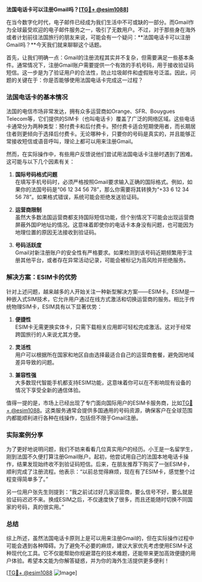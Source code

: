 **法国电话卡可以注册Gmail吗？[[TG💪+ @esim1088](https://t.me/s/esim1088)]**

在当今数字化时代，电子邮件已经成为我们生活中不可或缺的一部分。而Gmail作为全球最受欢迎的电子邮件服务之一，吸引了无数用户。不过，对于那些身在海外或者计划前往法国旅行的朋友来说，可能会有一个疑问：**法国电话卡可以注册Gmail吗？**今天我们就来聊聊这个话题。

首先，让我们明确一点：Gmail的注册流程其实并不复杂，但需要满足一些基本条件。通常情况下，注册Gmail账户需要提供一个有效的手机号码，用于接收验证码短信。这一步是为了验证用户的合法性，防止垃圾邮件和虚假账号泛滥。因此，问题的关键在于：你是否能够使用法国电话卡完成这一过程？

### 法国电话卡的基本情况

法国的电信市场非常发达，拥有众多运营商如Orange、SFR、Bouygues Telecom等，它们提供的SIM卡（也叫电话卡）覆盖了广泛的网络区域。这些电话卡通常分为两种类型：预付费卡和后付费卡。预付费卡适合短期使用者，而长期居住者则更倾向于选择后付费卡。无论哪种卡，只要你的号码是真实的，并且能够正常接收短信或语音呼叫，理论上都可以用来注册Gmail。

然而，在实际操作中，有些用户反馈说他们尝试用法国电话卡注册时遇到了困难。这可能与以下几个因素有关：

1. **国际号码格式问题**  
   在填写手机号码时，必须严格按照Gmail要求输入正确的国际格式。例如，如果你的法国号码是“06 12 34 56 78”，那么你需要将其转换为“+33 6 12 34 56 78”。如果格式错误，系统可能会拒绝发送验证码。

2. **运营商限制**  
   虽然大多数法国运营商都支持国际短信功能，但个别情况下可能会出现运营商屏蔽外国IP地址的情况。这意味着即使你的电话卡本身没有问题，也可能因为地理位置的原因无法接收到验证码。

3. **号码活跃度**  
   Gmail对新注册账户的安全性有严格要求。如果检测到该号码近期频繁用于注册其他平台，或者存在异常活动记录，可能会被标记为高风险并拒绝服务。

### 解决方案：ESIM卡的优势

针对上述问题，越来越多的人开始关注一种新型解决方案——ESIM卡。ESIM是一种嵌入式SIM技术，它允许用户通过在线方式激活和切换运营商的服务。相比于传统物理SIM卡，ESIM具有以下显著优势：

1. **便捷性**  
   ESIM卡无需更换实体卡，只需下载相关应用即可轻松完成激活。这对于经常跨国旅行的人来说尤其方便。

2. **灵活性**  
   用户可以根据所在国家和地区自由选择最适合自己的运营商套餐，避免因地域差异导致的问题。

3. **兼容性强**  
   大多数现代智能手机都支持ESIM功能，这意味着你可以在不影响现有设备的情况下享受全新的通信体验。

值得一提的是，市场上已经出现了专门面向国际用户的ESIM卡服务商，比如[TG💪+ @esim1088](https://t.me/s/esim1088)。这类服务通常会提供多国通用的号码资源，确保客户在全球范围内都能顺利进行各种在线操作，包括但不限于Gmail注册。

### 实际案例分享

为了更好地说明问题，我们不妨来看看几位真实用户的经历。小王是一名留学生，刚到法国不久便打算注册Gmail账户。起初，他尝试用自己的法国本地电话卡操作，结果发现始终收不到验证码短信。后来，在朋友推荐下购买了一张ESIM卡，顺利完成了注册流程。他表示：“以前总觉得麻烦，现在有了ESIM卡，感觉整个过程变得简单多了。”

另一位用户张先生则提到：“我之前试过好几家运营商，要么信号不好，要么就是验证码迟迟不来。换成ESIM之后，不仅速度快了很多，而且还能随时切换不同国家的号码，真的很实用。”

### 总结

综上所述，虽然法国电话卡原则上是可以用来注册Gmail的，但在实际操作过程中可能会遇到各种障碍。为了避免不必要的麻烦，建议大家优先考虑使用ESIM卡这种现代化工具。它不仅能帮助你规避潜在的技术难题，还能带来更加高效便捷的用户体验。希望本文能为你解答疑惑，并为你的海外生活提供更多便利！

[[TG💪+ @esim1088](https://t.me/s/esim1088) ![Image](https://i.postimg.cc/4NQfJmqS/Snipaste-2025-05-13-00-14-12.png)]